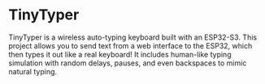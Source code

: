 # TinyTyper
TinyTyper is a wireless auto-typing keyboard built with an ESP32-S3. This project allows you to send text from a web interface to the ESP32, which then types it out like a real keyboard! It includes human-like typing simulation with random delays, pauses, and even backspaces to mimic natural typing.
